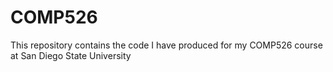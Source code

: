 # COMP526
This repository contains the code I have produced for my COMP526 course at San Diego State University
